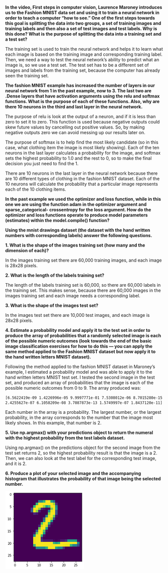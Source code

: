 **In the video, First steps in computer vision, Laurence Maroney introduces us to the Fashion MNIST data set and using it to train a neural network in order to teach a computer “how to see.” One of the first steps towards this goal is splitting the data into two groups, a set of training images and training labels and then also a set of test images and test labels. Why is this done? What is the purpose of splitting the data into a training set and a test set?**

The training set is used to train the neural network and helps it to learn what each image is based on the training image and corresponding training label. Then, we need a way to test the neural network’s ability to predict what an image is, so we use a test set. The test set has to be a different set of images and labels from the training set, because the computer has already seen the training set.   

**The fashion MNIST example has increased the number of layers in our neural network from 1 in the past example, now to 3. The last two are .Dense layers that have activation arguments using the relu and softmax functions. What is the purpose of each of these functions. Also, why are there 10 neurons in the third and last layer in the neural network.**

The purpose of relu is look at the output of a neuron, and if it is less than zero to set it to zero. This function is used because negative outputs could skew future values by cancelling out positive values. So, by making negative outputs zero we can avoid messing up our results later on. 

The purpose of softmax is to help find the most likely candidate (so in this case, what clothing item the image is most likely showing). Each of the ten neurons in the last layer calculates a probability for the image, and softmax sets the highest probability to 1.0 and the rest to 0, so to make the final decision you just need to find the 1.  

There are 10 neurons in the last layer in the neural network because there are 10 different types of clothing in the fashion MNIST dataset. Each of the 10 neurons will calculate the probability that a particular image represents each of the 10 clothing items. 

**In the past example we used the optimizer and loss function, while in this one we are using the function adam in the optimizer argument and sparse_categorical- crossentropy for the loss argument. How do the optimizer and loss functions operate to produce model parameters (estimates) within the model.compile() function?**


**Using the mnist drawings dataset (the dataset with the hand written numbers with corresponding labels) answer the following questions.**

**1. What is the shape of the images training set (how many and the dimension of each)?**

In the images training set there are 60,000 training images, and each image is 28x28 pixels.

**2. What is the length of the labels training set?**

The length of the labels training set is 60,000, so there are 60,000 labels in the training set. This makes sense, because there are 60,000 images in the images training set and each image needs a corresponding label.

**3. What is the shape of the images test set?**

In the images test set there are 10,000 test images, and each image is 28x28 pixels. 

**4. Estimate a probability model and apply it to the test set in order to produce the array of probabilities that a randomly selected image is each of the possible numeric outcomes (look towards the end of the basic image classification exercises for how to do this — you can apply the same method applied to the Fashion MNIST dataset but now apply it to the hand written letters MNIST dataset).**

Following the method applied to the fashion MNIST dataset in Maroney’s example, I estimated a probability model and was able to apply it to the hand written letters MNIST test set. I tested the second image in the test set, and produced an array of probabilities that the image is each of the possible numeric outcomes from 0 to 9. The array produced was:
```
[6.5622419e-09 1.4226996e-05 9.9997771e-01 7.5308012e-06 8.7015280e-15 2.4255627e-07 6.1058209e-08 3.7087873e-13 1.5749997e-07 1.8437120e-11]
 ```
Each number in the array is a probability. The largest number, or the largest probability, in the array corresponds to the number that the image most likely shows. In this example, that number is 2. 

**5. Use np.argmax() with your predictions object to return the numeral with the highest probability from the test labels dataset.**

Using np.argmax() on the predictions object for the second image from the test set returns 2, so the highest probability result is that the image is a 2. Then, we can also look at the test label for the corresponding test image, and it is 2.  

**6. Produce a plot of your selected image and the accompanying histogram that illustrates the probability of that image being the selected number.**

![](two_image_plot.png)

